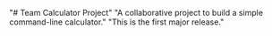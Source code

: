"# Team Calculator Project" 
"A collaborative project to build a simple command-line calculator." 
"This is the first major release." 
